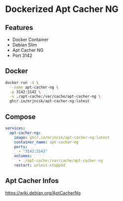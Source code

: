 # Dockerized Apt Cacher NG
## Features
- Docker Container
- Debian Slim
- Apt Cacher NG
- Port 3142
## Docker
```bash
docker run -d \
  --name apt-cacher-ng \
  -p 3142:3142 \
  -v ./apt-cache:/var/cache/apt-cacher-ng \
  ghcr.io/mrjncsk/apt-cacher-ng:latest
```
## Compose
```yml
services:
  apt-cacher-ng:
    image: ghcr.io/mrjncsk/apt-cacher-ng:latest
    container_name: apt-cacher-ng
    ports:
      - "3142:3142"
    volumes:
      - ./apt-cache:/var/cache/apt-cacher-ng
    restart: unless-stopped
```
## Apt Cacher Infos
https://wiki.debian.org/AptCacherNg
